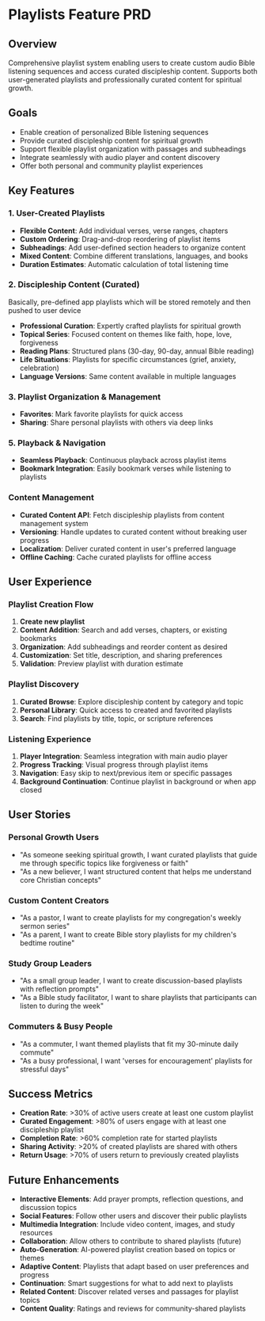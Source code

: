 # Playlists Feature PRD

## Overview

Comprehensive playlist system enabling users to create custom audio Bible listening sequences and access curated discipleship content. Supports both user-generated playlists and professionally curated content for spiritual growth.

## Goals

- Enable creation of personalized Bible listening sequences
- Provide curated discipleship content for spiritual growth
- Support flexible playlist organization with passages and subheadings
- Integrate seamlessly with audio player and content discovery
- Offer both personal and community playlist experiences

## Key Features

### 1. User-Created Playlists

- **Flexible Content**: Add individual verses, verse ranges, chapters
- **Custom Ordering**: Drag-and-drop reordering of playlist items
- **Subheadings**: Add user-defined section headers to organize content
- **Mixed Content**: Combine different translations, languages, and books
- **Duration Estimates**: Automatic calculation of total listening time

### 2. Discipleship Content (Curated)

Basically, pre-defined app playlists which will be stored remotely and then pushed to user device

- **Professional Curation**: Expertly crafted playlists for spiritual growth
- **Topical Series**: Focused content on themes like faith, hope, love, forgiveness
- **Reading Plans**: Structured plans (30-day, 90-day, annual Bible reading)
- **Life Situations**: Playlists for specific circumstances (grief, anxiety, celebration)
- **Language Versions**: Same content available in multiple languages

### 3. Playlist Organization & Management

- **Favorites**: Mark favorite playlists for quick access
- **Sharing**: Share personal playlists with others via deep links

### 5. Playback & Navigation

- **Seamless Playback**: Continuous playback across playlist items
- **Bookmark Integration**: Easily bookmark verses while listening to playlists

### Content Management

- **Curated Content API**: Fetch discipleship playlists from content management system
- **Versioning**: Handle updates to curated content without breaking user progress
- **Localization**: Deliver curated content in user's preferred language
- **Offline Caching**: Cache curated playlists for offline access

## User Experience

### Playlist Creation Flow

1. **Create new playlist**
2. **Content Addition**: Search and add verses, chapters, or existing bookmarks
3. **Organization**: Add subheadings and reorder content as desired
4. **Customization**: Set title, description, and sharing preferences
5. **Validation**: Preview playlist with duration estimate

### Playlist Discovery

1. **Curated Browse**: Explore discipleship content by category and topic
2. **Personal Library**: Quick access to created and favorited playlists
3. **Search**: Find playlists by title, topic, or scripture references

### Listening Experience

1. **Player Integration**: Seamless integration with main audio player
2. **Progress Tracking**: Visual progress through playlist items
3. **Navigation**: Easy skip to next/previous item or specific passages
4. **Background Continuation**: Continue playlist in background or when app closed

## User Stories

### Personal Growth Users

- "As someone seeking spiritual growth, I want curated playlists that guide me through specific topics like forgiveness or faith"
- "As a new believer, I want structured content that helps me understand core Christian concepts"

### Custom Content Creators

- "As a pastor, I want to create playlists for my congregation's weekly sermon series"
- "As a parent, I want to create Bible story playlists for my children's bedtime routine"

### Study Group Leaders

- "As a small group leader, I want to create discussion-based playlists with reflection prompts"
- "As a Bible study facilitator, I want to share playlists that participants can listen to during the week"

### Commuters & Busy People

- "As a commuter, I want themed playlists that fit my 30-minute daily commute"
- "As a busy professional, I want 'verses for encouragement' playlists for stressful days"

## Success Metrics

- **Creation Rate**: >30% of active users create at least one custom playlist
- **Curated Engagement**: >80% of users engage with at least one discipleship playlist
- **Completion Rate**: >60% completion rate for started playlists
- **Sharing Activity**: >20% of created playlists are shared with others
- **Return Usage**: >70% of users return to previously created playlists

## Future Enhancements

- **Interactive Elements**: Add prayer prompts, reflection questions, and discussion topics
- **Social Features**: Follow other users and discover their public playlists
- **Multimedia Integration**: Include video content, images, and study resources
- **Collaboration**: Allow others to contribute to shared playlists (future)
- **Auto-Generation**: AI-powered playlist creation based on topics or themes
- **Adaptive Content**: Playlists that adapt based on user preferences and progress
- **Continuation**: Smart suggestions for what to add next to playlists
- **Related Content**: Discover related verses and passages for playlist topics
- **Content Quality**: Ratings and reviews for community-shared playlists
